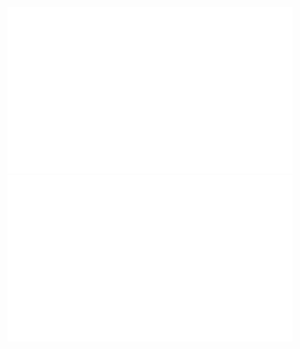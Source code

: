 ![](https://raw.githubusercontent.com/khilmeee/github-stats/master/generated/overview.svg#gh-dark-mode-only)
![](https://raw.githubusercontent.com/khilmeee/github-stats/master/generated/languages.svg#gh-dark-mode-only)
